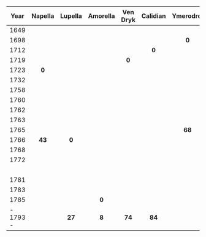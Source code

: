 | Year | Napella | Lupella | Amorella | Ven Dryk | Calidian | Ymerodrol | Fenian | Circe | Lucius | **Mazikeen** | **Bismuth** | **Jasper** | **Duska** | **Alfread** | **Rolbam** | **Seram** | **Malkath** | **Stronvan** |
| ---- | :--: | :--: | :--: | :--: | :--: | :--: | :--: | :--: | :--: | :--: | :--: | :--: | :--: | :--: | :--: | :--: | :--: | :--: |
| 1649 |  |  |  |  |  |  |  |  |  |  |  |  | **0** |  |  |  |  |  |
| 1698 |  |  |  |  |  | **0** |  |  |  |  |  |  |  |  |  |  |  |  |
| 1712 |  |  |  |  | **0** |  |  |  |  |  |  |  |  |  |  |  |  |  |
| 1719 |  |  |  | **0** |  |  |  |  |  |  |  |  |  |  |  |  |  |  |
| 1723 | **0** |  |  |  |  |  |  |  |  |  |  |  |  |  |  |  |  |  |
| 1732 |  |  |  |  |  |  |  |  | **0** |  |  |  |  |  |  |  |  |  |
| 1758 |  |  |  |  |  |  |  | **0** |  |  |  |  |  |  |  |  |  |  |
| 1760 |  |  |  |  |  |  |  |  |  | **0** |  |  |  |  |  |  |  |  |
| 1762 |  |  |  |  |  |  |  |  |  |  |  |  |  |  |  |  |  |  |
| 1763 |  |  |  |  |  |  | **0** |  |  |  |  |  |  |  |  |  |  |  |
| 1765 |  |  |  |  |  | **68** |  |  |  |  |  |  |  |  |  |  |  |  |
| 1766 | **43** | **0** |  |  |  |  |  |  |  |  |  |  |  |  |  |  |  |  |
| 1768 |  |  |  |  |  |  |  |  |  |  | **0** | **0** |  |  |  |  |  |  |
| 1772 |  |  |  |  |  |  |  |  |  |  |  |  |  |  |  |  |  |  |
|  |  |  |  |  |  |  |  |  |  |  |  |  |  | **0** |  |  |  |  |
| 1781 |  |  |  |  |  |  |  |  |  |  |  |  |  |  |  |  |  |  |
| 1783 |  |  |  |  |  |  |  |  | **51** |  |  |  |  |  |  |  |  |  |
| 1785 |  |  | **0** |  |  |  |  |  |  |  |  |  |  |  |  |  |  |  |
| - 1793 - |  | **27** | **8** | **74** | **84** |  | **30** | **35** |  | **33** | **25** | **25** | **144** | **13** |  |  |  |  |
